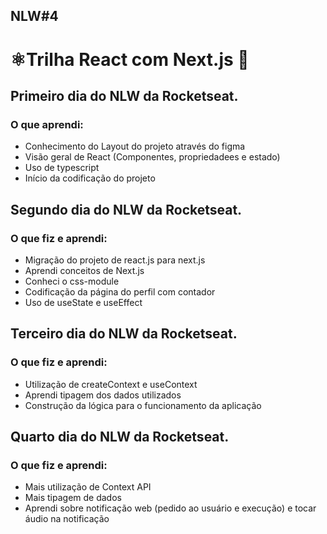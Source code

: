 <h2> NLW#4 </h2>

# ⚛️Trilha React com Next.js :rocket:

<h2>Primeiro dia  do NLW da Rocketseat. </h2>

<h3>O que aprendi:</h3>

- Conhecimento do Layout do projeto através do figma 
- Visão geral de React (Componentes, propriedadees e estado)
- Uso de typescript
- Início da codificação do projeto

<h2>Segundo dia  do NLW da Rocketseat. </h2>

<h3>O que fiz e  aprendi:</h3>

- Migração do projeto de react.js para next.js
- Aprendi conceitos de Next.js
- Conheci o css-module
- Codificação da página do perfil com contador
- Uso de useState e useEffect 

<h2>Terceiro dia  do NLW da Rocketseat. </h2>

<h3>O que fiz e  aprendi:</h3>

- Utilização de createContext e useContext
- Aprendi tipagem dos dados utilizados 
- Construção da lógica para o funcionamento da aplicação 


<h2>Quarto dia  do NLW da Rocketseat. </h2>

<h3>O que fiz e  aprendi:</h3>

- Mais utilização de Context API
- Mais tipagem de dados
- Aprendi sobre notificação web (pedido ao usuário e execução) e tocar áudio na notificação
